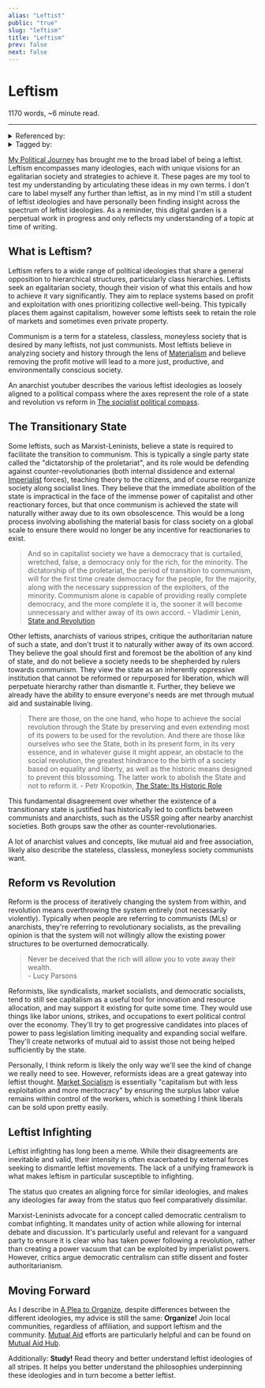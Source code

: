 ```yaml
---
alias: "Leftist"
public: "true"
slug: "leftism"
title: "Leftism"
prev: false
next: false
---
```

<script setup>
import { data } from '../../git.data.ts';
import { useData } from 'vitepress';
const pageData = useData();
</script>
<h1 class="p-name">Leftism</h1>
<p>1170 words, ~6 minute read. <span v-html="data[`site/${pageData.page.value.relativePath}`]" /></p>
<hr/>

<details><summary>Referenced by:</summary><a href="/garden/market-socialism/index.md">Market Socialism</a><a href="/garden/my-political-beliefs/index.md">My Political Beliefs</a><a href="/garden/my-political-journey/index.md">My Political Journey</a></details>

<details><summary>Tagged by:</summary><a href="/garden/anarchism/index.md">Anarchism</a></details>

[My Political Journey](/garden/my-political-journey/index.md) has brought me to the broad label of being a leftist. Leftism encompasses many ideologies, each with unique visions for an egalitarian society and strategies to achieve it. These pages are my tool to test my understanding by articulating these ideas in my own terms. I don't care to label myself any further than leftist, as in my mind I'm still a student of leftist ideologies and have personally been finding insight across the spectrum of leftist ideologies. As a reminder, this digital garden is a perpetual work in progress and only reflects my understanding of a topic at time of writing.

## What is Leftism?

Leftism refers to a wide range of political ideologies that share a general opposition to hierarchical structures, particularly class hierarchies. Leftists seek an egalitarian society, though their vision of what this entails and how to achieve it vary significantly. They aim to replace systems based on profit and exploitation with ones prioritizing collective well-being. This typically places them against capitalism, however some leftists seek to retain the role of markets and sometimes even private property.

Communism is a term for a stateless, classless, moneyless society that is desired by many leftists, not just communists. Most leftists believe in analyzing society and history through the lens of [Materialism](/garden/materialism/index.md) and believe removing the profit motive will lead to a more just, productive, and environmentally conscious society.

An anarchist youtuber describes the various leftist ideologies as loosely aligned to a political compass where the axes represent the role of a state and revolution vs reform in [The *socialist* political compass](https://www.youtube.com/watch?v=zICHHhalRFI).

## The Transitionary State

Some leftists, such as Marxist-Leninists, believe a state is required to facilitate the transition to communism. This is typically a single party state called the "dictatorship of the proletariat", and its role would be defending against counter-revolutionaries (both internal dissidence and external [Imperialist](/garden/imperialism/index.md) forces), teaching theory to the citizens, and of course reorganize society along socialist lines. They believe that the immediate abolition of the state is impractical in the face of the immense power of capitalist and other reactionary forces, but that once communism is achieved the state will naturally wither away due to its own obsolescence. This would be a long process involving abolishing the material basis for class society on a global scale to ensure there would no longer be any incentive for reactionaries to exist.

> And so in capitalist society we have a democracy that is curtailed, wretched, false, a democracy only for the rich, for the minority.  The dictatorship of the proletariat, the period of transition to communism, will for the first time create democracy for the people, for the majority, along with the necessary suppression of the exploiters, of the minority. Communism alone is capable of providing really complete democracy, and the more complete it is, the sooner it will become unnecessary and wither away of its own accord.
\- Vladimir Lenin, [State and Revolution](https://www.marxists.org/archive/lenin/works/1917/staterev/ch05.htm)

<span id="677131a3-6fd7-4782-94db-7cb65eb8e2fd">Other leftists, anarchists of various stripes, critique the authoritarian nature of such a state, and don't trust it to naturally wither away of its own accord. They believe the goal should first and foremost be the abolition of any kind of state, and do not believe a society needs to be shepherded by rulers towards communism. They view the state as an inherently oppressive institution that cannot be reformed or repurposed for liberation, which will perpetuate hierarchy rather than dismantle it. Further, they believe we already have the ability to ensure everyone's needs are met through mutual aid and sustainable living.</span>
> There are those, on the one hand, who hope to achieve the social revolution through the State by preserving and even extending most of its powers to be used for the revolution. And there are those like ourselves who see the State, both in its present form, in its very essence, and in whatever guise it might appear, an obstacle to the social revolution, the greatest hindrance to the birth of a society based on equality and liberty, as well as the historic means designed to prevent this blossoming. The latter work to abolish the State and not to reform it.
\- Petr Kropotkin, [The State: Its Historic Role](https://theanarchistlibrary.org/library/petr-kropotkin-the-state-its-historic-role)

This fundamental disagreement over whether the existence of a transitionary state is justified has historically led to conflicts between communists and anarchists, such as the USSR going after nearby anarchist societies. Both groups saw the other as counter-revolutionaries.

A lot of anarchist values and concepts, like mutual aid and free association, likely also describe the stateless, classless, moneyless society communists want.

## Reform vs Revolution

Reform is the process of iteratively changing the system from within, and revolution means overthrowing the system entirely (not necessarily violently). Typically when people are referring to communists (MLs) or anarchists, they're referring to revolutionary socialists, as the prevailing opinion is that the system will not willingly allow the existing power structures to be overturned democratically.

> Never be deceived that the rich will allow you to vote away their wealth.   
> \- Lucy Parsons

Reformists, like syndicalists, market socialists, and democratic socialists, tend to still see capitalism as a useful tool for innovation and resource allocation, and may support it existing for quite some time. They would use things like labor unions, strikes, and occupations to exert political control over the economy. They'll try to get progressive candidates into places of power to pass legislation limiting inequality and expanding social welfare. They'll create networks of mutual aid to assist those not being helped sufficiently by the state.

Personally, I think reform is likely the only way we'll see the kind of change we really need to see. However, reformists ideas are a great gateway into leftist thought. [Market Socialism](/garden/market-socialism/index.md) is essentially "capitalism but with less exploitation and more meritocracy" by ensuring the surplus labor value remains within control of the workers, which is something I think liberals can be sold upon pretty easily.

## Leftist Infighting

Leftist infighting has long been a meme. While their disagreements are inevitable and valid, their intensity is often exacerbated by external forces seeking to dismantle leftist movements. The lack of a unifying framework is what makes leftism in particular susceptible to infighting.

The status quo creates an aligning force for similar ideologies, and makes any ideologies far away from the status quo feel comparatively dissimilar.

Marxist-Leninists advocate for a concept called democratic centralism to combat infighting. It mandates unity of action while allowing for internal debate and discussion. It's particularly useful and relevant for a vanguard party to ensure it is clear who has taken power following a revolution, rather than creating a power vacuum that can be exploited by imperialist powers. However, critics argue democratic centralism can stifle dissent and foster authoritarianism.

## Moving Forward

As I describe in [A Plea to Organize](/garden/a-plea-to-organize/index.md), despite differences between the different ideologies, my advice is still the same: **Organize!** Join local communities, regardless of affiliation, and support leftism and the community. [Mutual Aid](/garden/mutual-aid/index.md) efforts are particularly helpful and can be found on [Mutual Aid Hub](https://www.mutualaidhub.org/).

Additionally: **Study!** Read theory and better understand leftist ideologies of all stripes. It helps you better understand the philosophies underpinning these ideologies and in turn become a better leftist.